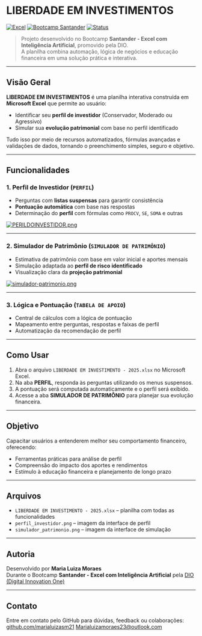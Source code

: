 # LIBERDADE EM INVESTIMENTOS

[![Excel](https://img.shields.io/badge/Feito%20com-Microsoft%20Excel-%23217346?style=for-the-badge&logo=microsoft-excel&logoColor=white)](https://www.microsoft.com/excel)
[![Bootcamp Santander](https://img.shields.io/badge/Bootcamp-Santander%20%7C%20DIO-red?style=for-the-badge)](https://www.dio.me/)
[![Status](https://img.shields.io/badge/Projeto-Concluído-success?style=for-the-badge)]()

> Projeto desenvolvido no Bootcamp **Santander - Excel com Inteligência Artificial**, promovido pela DIO.  
> A planilha combina automação, lógica de negócios e educação financeira em uma solução prática e interativa.

---

##  Visão Geral

**LIBERDADE EM INVESTIMENTOS** é uma planilha interativa construída em **Microsoft Excel** que permite ao usuário:

- Identificar seu **perfil de investidor** (Conservador, Moderado ou Agressivo)
- Simular sua **evolução patrimonial** com base no perfil identificado

Tudo isso por meio de recursos automatizados, fórmulas avançadas e validações de dados, tornando o preenchimento simples, seguro e objetivo.

---

##  Funcionalidades

###  1. Perfil de Investidor (`PERFIL`)
- Perguntas com **listas suspensas** para garantir consistência
- **Pontuação automática** com base nas respostas
- Determinação do **perfil** com fórmulas como `PROCV`, `SE`, `SOMA` e outras

[![PERILDOINVESTIDOR.png](https://i.postimg.cc/L56WbC5V/PERILDOINVESTIDOR.png)](https://postimg.cc/HcR3JtQJ)

---

###  2. Simulador de Patrimônio (`SIMULADOR DE PATRIMÔNIO`)
- Estimativa de patrimônio com base em valor inicial e aportes mensais
- Simulação adaptada ao **perfil de risco identificado**
- Visualização clara da **projeção patrimonial**

[![simulador-patrimonio.png](https://i.postimg.cc/VL9SRKMh/simulador-patrimonio.png)](https://postimg.cc/XpJ7NcsK)

---

###  3. Lógica e Pontuação (`TABELA DE APOIO`)
- Central de cálculos com a lógica de pontuação
- Mapeamento entre perguntas, respostas e faixas de perfil
- Automatização da recomendação de perfil

---

##  Como Usar

1. Abra o arquivo `LIBERDADE EM INVESTIMENTO - 2025.xlsx` no Microsoft Excel.
2. Na aba **PERFIL**, responda às perguntas utilizando os menus suspensos.
3. A pontuação será computada automaticamente e o perfil será exibido.
4. Acesse a aba **SIMULADOR DE PATRIMÔNIO** para planejar sua evolução financeira.

---

##  Objetivo

Capacitar usuários a entenderem melhor seu comportamento financeiro, oferecendo:

- Ferramentas práticas para análise de perfil
- Compreensão do impacto dos aportes e rendimentos
- Estímulo à educação financeira e planejamento de longo prazo

---

##  Arquivos

- `LIBERDADE EM INVESTIMENTO - 2025.xlsx` – planilha com todas as funcionalidades
- `perfil_investidor.png` – imagem da interface de perfil
- `simulador_patrimonio.png` – imagem da interface de simulação

---

##   Autoria

Desenvolvido por **Maria Luiza Moraes**  
Durante o Bootcamp **Santander - Excel com Inteligência Artificial** pela [DIO (Digital Innovation One)](https://www.dio.me/)

---

##   Contato

Entre em contato pelo GitHub para dúvidas, feedback ou colaborações:  
[github.com/marialuizasm21](https://github.com/marialuizasm21)
Marialuizamoraes23@outlook.com
